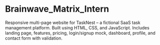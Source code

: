 # Brainwave_Matrix_Intern
Responsive multi-page website for TaskNest – a fictional SaaS task management platform. Built using HTML, CSS, and JavaScript. Includes landing page, features, pricing, login/signup mock, dashboard, profile, and contact form with validation.
